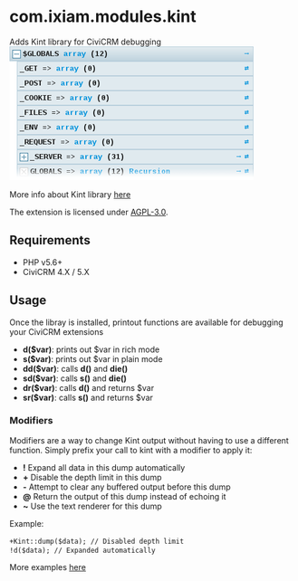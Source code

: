 # com.ixiam.modules.kint

Adds Kint library for CiviCRM debugging
![Screenshot](images/screenshot1.png)

More info about Kint library [here](https://kint-php.github.io/kint/)

The extension is licensed under [AGPL-3.0](LICENSE.txt).

## Requirements

* PHP v5.6+
* CiviCRM 4.X / 5.X

## Usage

Once the libray is installed, printout functions are available for debugging your CiviCRM extensions
- **d($var)**: prints out $var in rich mode
- **s($var)**: prints out $var in plain mode
- **dd($var)**: calls **d()** and **die()**
- **sd($var)**: calls **s()** and **die()**
- **dr($var)**: calls **d()** and returns $var
- **sr($var)**: calls **s()** and returns $var


### Modifiers

Modifiers are a way to change Kint output without having to use a different function. Simply prefix your call to kint with a modifier to apply it:

- **!**   Expand all data in this dump automatically
- **+**   Disable the depth limit in this dump
- **-**   Attempt to clear any buffered output before this dump
- **@**   Return the output of this dump instead of echoing it
- **~**   Use the text renderer for this dump

Example:

```
+Kint::dump($data); // Disabled depth limit
!d($data); // Expanded automatically
```



More examples [here](https://kint-php.github.io/kint/#use)
